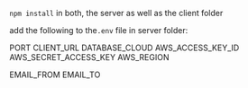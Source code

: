 `npm install` in both, the server as well as the client folder

add the following to the`.env` file in server folder:

PORT
CLIENT_URL
DATABASE_CLOUD
AWS_ACCESS_KEY_ID
AWS_SECRET_ACCESS_KEY
AWS_REGION

EMAIL_FROM
EMAIL_TO
